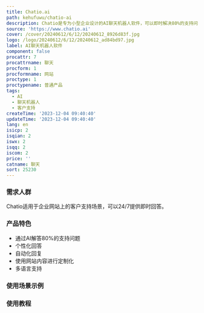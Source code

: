 ```yaml
---
title: Chatio.ai
path: kehufuwu/chatio-ai
description: Chatio是专为小型企业设计的AI聊天机器人软件，可以即时解决80%的支持问题，无需编码，支持24/7支持，支持多语言，5分钟内实施。
source: 'https://www.chatio.ai'
cover: /cover/20240612/6/12/20240612_8926d83f.jpg
logo: /logo/20240612/6/12/20240612_ad84bd97.jpg
label: AI聊天机器人软件
component: false
procattr: 7
procattrname: 聊天
procform: 1
procformname: 网站
proctype: 1
proctypename: 普通产品
tags:
  - AI
  - 聊天机器人
  - 客户支持
createTime: '2023-12-04 09:40:40'
updateTime: '2023-12-04 09:40:40'
lang: en
isicp: 2
isqian: 2
iswx: 2
isqq: 2
iscom: 2
price: ''
catname: 聊天
sort: 25230
---
```




### 需求人群
Chatio适用于企业网站上的客户支持场景，可以24/7提供即时回答。

### 产品特色
- 通过AI解答80%的支持问题
- 个性化回答
- 自动化回复
- 使用网站内容进行定制化
- 多语言支持

### 使用场景示例


### 使用教程


  
